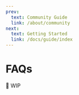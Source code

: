 ```yaml
---
prev:
  text: Community Guide
  link: /about/community
next:
  text: Getting Started
  link: /docs/guide/index
---
```


# FAQs

🚧 WIP
